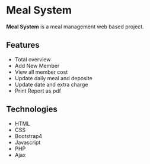 # Meal System

 **Meal System** is a meal management web based project.

## Features

-  Total overview
- Add New Member  
- View all member cost 
- Update daily meal and deposite
- Update date and extra charge 
- Print Report as pdf

## Technologies

- HTML
-  CSS
-  Bootstrap4
-  Javascript
-  PHP
-  Ajax
